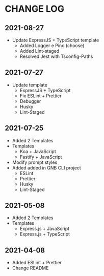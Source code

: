 # CHANGE LOG

## 2021-08-27
- Update ExpressJS + TypeScript template
  - Added Logger e Pino (choose)
  - Added Lint-staged
  - Resolved Jest with Tsconfig-Paths
## 2021-07-27

- Update template
  - ExpressJS + TypeScript
  - Fix ESLint + Prettier
  - Debugger
  - Husky
  - Lint-Staged

## 2021-07-25

- Added 2 Templates
- Templates
  - Koa + JavaScript
  - Fastify + JavaScript
- Modify prompt styles
- Added added in GNB CLI project
  - ESLint
  - Prettier
  - Husky
  - Lint-Staged

## 2021-05-08

- Added 2 Templates
- Templates
  - Express.js + JavaScript
  - Express.js + TypeScript

## 2021-04-08

- Added ESLint + Prettier
- Change README
